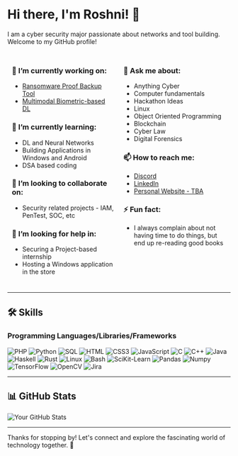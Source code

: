 # Hi there, I'm Roshni! 👋

I am a cyber security major passionate about networks and tool building. Welcome to my GitHub profile!

<div style="display: flex; flex-wrap: wrap;">

<div style="flex: 1; padding: 10px;">

### 🔭 I’m currently working on:
- [Ransomware Proof Backup Tool](https://github.com/CeraMapleheart/20CYS495_Project_Phase_1)
- [Multimodal Biometric-based DL](link-to-your-project)

### 🌱 I’m currently learning:
- DL and Neural Networks
- Building Applications in Windows and Android
- DSA based coding

### 👯 I’m looking to collaborate on:
- Security related projects - IAM, PenTest, SOC, etc

### 🤔 I’m looking for help in:
- Securing a Project-based internship
- Hosting a Windows application in the store

</div>

<div style="flex: 1; padding: 10px;">

### 💬 Ask me about:
- Anything Cyber
- Computer fundamentals
- Hackathon Ideas
- Linux
- Object Oriented Programming
- Blockchain
- Cyber Law
- Digital Forensics

### 📫 How to reach me:
- [Discord](https://discord.com/channels/@me/828635645265444895)
- [LinkedIn](https://www.linkedin.com/in/roshni-venkatesan-bb8670213/)
- [Personal Website - TBA](https://yourwebsite.com)

### ⚡ Fun fact:
- I always complain about not having time to do things, but end up re-reading good books

</div>

</div>

---

## 🛠️ Skills

### Programming Languages/Libraries/Frameworks
<p>
  <img src="https://img.shields.io/badge/PHP-777BB4?style=flat&logo=php&logoColor=white" alt="PHP" />
  <img src="https://img.shields.io/badge/Python-3776AB?style=flat&logo=python&logoColor=white" alt="Python" />
  <img src="https://img.shields.io/badge/SQL-4479A1?style=flat&logo=sqlite&logoColor=white" alt="SQL" />
  <img src="https://img.shields.io/badge/HTML-E34F26?style=flat&logo=html5&logoColor=white" alt="HTML" />
  <img src="https://img.shields.io/badge/CSS3-1572B6?style=flat&logo=css3&logoColor=white" alt="CSS3" />
  <img src="https://img.shields.io/badge/JavaScript-F7DF1E?style=flat&logo=javascript&logoColor=black" alt="JavaScript" />
  <img src="https://img.shields.io/badge/C-00599C?style=flat&logo=c&logoColor=white" alt="C" />
  <img src="https://img.shields.io/badge/C%2B%2B-00599C?style=flat&logo=c%2B%2B&logoColor=white" alt="C++" />
  <img src="https://img.shields.io/badge/Java-E34F26?style=flat&logo=java&logoColor=white" alt="Java" />
  <img src="https://img.shields.io/badge/Haskell-5E5086?style=flat&logo=haskell&logoColor=white" alt="Haskell" />
  <img src="https://img.shields.io/badge/Rust-000000?style=flat&logo=rust&logoColor=white" alt="Rust" />
  <img src="https://img.shields.io/badge/Linux-FCC624?style=flat&logo=linux&logoColor=black" alt="Linux" />
  <img src="https://img.shields.io/badge/Bash-4EAA25?style=flat&logo=gnubash&logoColor=white" alt="Bash" />
  <img src="https://img.shields.io/badge/SciKit--Learn-F7931E?style=flat&logo=scikit-learn&logoColor=white" alt="SciKit-Learn" />
  <img src="https://img.shields.io/badge/Pandas-150458?style=flat&logo=pandas&logoColor=white" alt="Pandas" />
  <img src="https://img.shields.io/badge/Numpy-013243?style=flat&logo=numpy&logoColor=white" alt="Numpy" />
  <img src="https://img.shields.io/badge/TensorFlow-FF6F20?style=flat&logo=tensorflow&logoColor=white" alt="TensorFlow" />
  <img src="https://img.shields.io/badge/OpenCV-5C3EE8?style=flat&logo=opencv&logoColor=white" alt="OpenCV" />
  <img src="https://img.shields.io/badge/Jira-0052CC?style=flat&logo=jira&logoColor=white" alt="Jira" />
</p>



---

## 📊 GitHub Stats

![Your GitHub Stats](https://github-readme-stats.vercel.app/api?username=ceramapleheart&show_icons=true&theme=radical)

---

Thanks for stopping by! Let's connect and explore the fascinating world of technology together. 🚀
